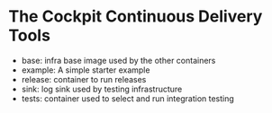The Cockpit Continuous Delivery Tools
=====================================

 * base: infra base image used by the other containers
 * example: A simple starter example
 * release: container to run releases
 * sink: log sink used by testing infrastructure
 * tests: container used to select and run integration testing


